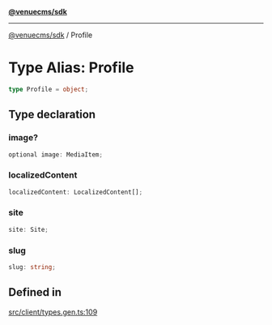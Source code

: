 [**@venuecms/sdk**](../README.md)

***

[@venuecms/sdk](../README.md) / Profile

# Type Alias: Profile

```ts
type Profile = object;
```

## Type declaration

### image?

```ts
optional image: MediaItem;
```

### localizedContent

```ts
localizedContent: LocalizedContent[];
```

### site

```ts
site: Site;
```

### slug

```ts
slug: string;
```

## Defined in

[src/client/types.gen.ts:109](https://github.com/venuecms/sdk/blob/823b04c9ee84b4d1baaafd2d6fb4c862f759e4e8/src/client/types.gen.ts#L109)
